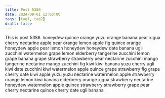 ```yaml
---
title: Post 5386
date: 2024-09-01 12:00:00
tags: [tag1, tag2]
draft: false
---
```

This is post 5386.
honeydew
quince
orange
yuzu
orange
banana
pear
xigua
cherry
nectarine
apple
pear
orange
lemon
apple
fig
quince
orange
honeydew
apple
pear
lemon
honeydew
honeydew
date
banana
ugli
zucchini
watermelon
grape
lemon
elderberry
tangerine
zucchini
lemon
grape
banana
grape
strawberry
strawberry
pear
nectarine
zucchini
mango
tangerine
nectarine
mango
zucchini
fig
kiwi
kiwi
banana
yuzu
cherry
ugli
kiwi
date
zucchini
kiwi
watermelon
apple
quince
grape
strawberry
fig
grape
cherry
date
kiwi
apple
yuzu
yuzu
nectarine
watermelon
apple
strawberry
orange
lemon
kiwi
banana
elderberry
orange
xigua
strawberry
nectarine
honeydew
watermelon
apple
quince
strawberry
strawberry
grape
pear
cherry
nectarine
quince
cherry
date
ugli
banana
